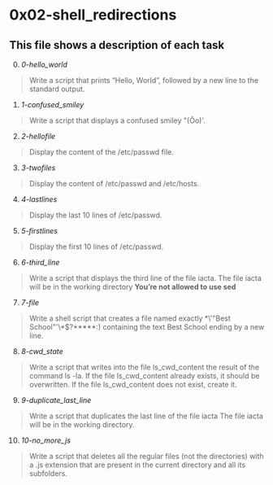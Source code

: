 # **0x02-shell_redirections**

## **This file shows a description of each task**

0. *0-hello_world*
> Write a script that prints “Hello, World”, followed by a new line to the standard output.

1. *1-confused_smiley*
> Write a script that displays a confused smiley "(Ôo)'.

2. *2-hellofile*
> Display the content of the /etc/passwd file.

3. *3-twofiles*
> Display the content of /etc/passwd and /etc/hosts.

4. *4-lastlines*
> Display the last 10 lines of /etc/passwd.

5. *5-firstlines*
> Display the first 10 lines of /etc/passwd.

6. *6-third_line*
> Write a script that displays the third line of the file iacta.
 > The file iacta will be in the working directory
  > **You’re not allowed to use sed**

7. *7-file*
> Write a shell script that creates a file named exactly \*\\'"Best School"\'\\*$\?\*\*\*\*\*:) containing the text Best School ending by a new line.

8. *8-cwd_state*
> Write a script that writes into the file ls_cwd_content the result of the command ls -la. If the file ls_cwd_content already exists, it should be overwritten. If the file ls_cwd_content does not exist, create it.

9. *9-duplicate_last_line*
> Write a script that duplicates the last line of the file iacta
 > The file iacta will be in the working directory.

10. *10-no_more_js*
> Write a script that deletes all the regular files (not the directories) with a .js extension that are present in the current directory and all its subfolders.

